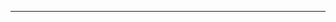 <!--
CO_OP_TRANSLATOR_METADATA:
{
  "original_hash": "661bbc8e2592ebbb96aa84b1462f5755",
  "translation_date": "2025-08-28T20:19:52+00:00",
  "source_file": "03-CoreGenerativeAITechniques/README.md",
  "language_code": "lt"
}
-->


---


